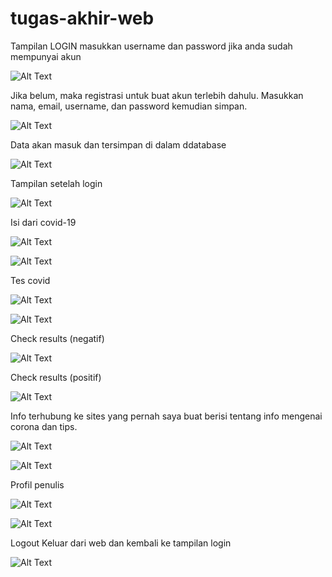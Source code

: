 # tugas-akhir-web

Tampilan LOGIN 
masukkan username dan password jika anda sudah mempunyai akun

![Alt Text](https://github.com/necha28/tugas-akhir-web/blob/master/ss1.PNG)

Jika belum, maka registrasi untuk buat akun terlebih dahulu.
Masukkan nama, email, username, dan password kemudian simpan.

![Alt Text](https://github.com/necha28/tugas-akhir-web/blob/master/ss2.PNG)

Data akan masuk dan tersimpan di dalam ddatabase

![Alt Text](https://github.com/necha28/tugas-akhir-web/blob/master/ss10.PNG)

Tampilan setelah login

![Alt Text](https://github.com/necha28/tugas-akhir-web/blob/master/ss3.PNG)

Isi dari covid-19

![Alt Text](https://github.com/necha28/tugas-akhir-web/blob/master/ss16.png)

![Alt Text](https://github.com/necha28/tugas-akhir-web/blob/master/ss4.PNG)

Tes covid

![Alt Text](https://github.com/necha28/tugas-akhir-web/blob/master/ss12.PNG)

![Alt Text](https://github.com/necha28/tugas-akhir-web/blob/master/ss5.PNG)

Check results (negatif)

![Alt Text](https://github.com/necha28/tugas-akhir-web/blob/master/ss6.PNG)

Check results (positif)

![Alt Text](https://github.com/necha28/tugas-akhir-web/blob/master/ss7.PNG)

Info 
terhubung ke sites yang pernah saya buat berisi tentang info mengenai corona dan tips.

![Alt Text](https://github.com/necha28/tugas-akhir-web/blob/master/ss13.PNG)

![Alt Text](https://github.com/necha28/tugas-akhir-web/blob/master/ss8.PNG)

Profil penulis

![Alt Text](https://github.com/necha28/tugas-akhir-web/blob/master/ss14.PNG)

![Alt Text](https://github.com/necha28/tugas-akhir-web/blob/master/ss9.PNG)

Logout
Keluar dari web dan kembali ke tampilan login

![Alt Text](https://github.com/necha28/tugas-akhir-web/blob/master/ss15.PNG)
